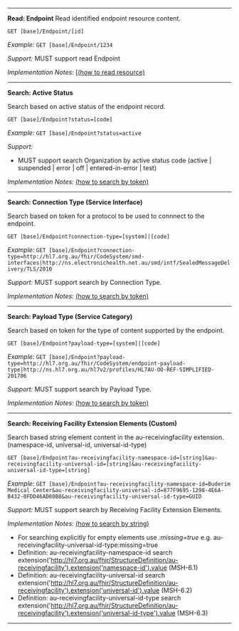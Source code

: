 -----------
**Read: Endpoint**
Read identified endpoint resource content.

`GET [base]/Endpoint/[id]`

*Example:* 
`GET [base]/Endpoint/1234`

*Support:* MUST support read Endpoint

*Implementation Notes:*  [[(how to read resource)]

-----------
**Search: Active Status**

Search based on active status of the endpoint record.

`GET [base]/Endpoint?status=[code]`

*Example:* `GET [base]/Endpoint?status=active`

*Support:*

* MUST support search Organization by active status code (active \| suspended \| error \| off \| entered-in-error \| test)

*Implementation Notes:* [(how to search by token)]

-----------

**Search: Connection Type (Service Interface)**

Search based on token for a protocol to be used to connnect to the endpoint.
 
`GET [base]/Endpoint?connection-type=[system]|[code]`

*Example:* `GET [base]/Endpoint?connection-type=http://hl7.org.au/fhir/CodeSystem/smd-interfaces|http://ns.electronichealth.net.au/smd/intf/SealedMessageDelivery/TLS/2010`

*Support:* MUST support search by Connection Type.

*Implementation Notes:* [(how to search by token)]

-----------
**Search: Payload Type (Service Category)**

Search based on token for the type of content supported by the endpoint.
 
`GET [base]/Endpoint?payload-type=[system]|[code]`

*Example:* `GET [base]/Endpoint?payload-type=http://hl7.org.au/fhir/CodeSystem/endpoint-payload-type|http://ns.hl7.org.au/hl7v2/profiles/HL7AU-OO-REF-SIMPLIFIED-201706`

*Support:* MUST support search by Payload Type.

*Implementation Notes:* [(how to search by token)]

-----------
**Search: Receiving Facility Extension Elements (Custom)**

Search based string element content in the au-receivingfacility extension. (namespace-id, universal-id, universal-id-type)
 
`GET [base]/Endpoint?au-receivingfacility-namespace-id=[string]&au-receivingfacility-universal-id=[string]&au-receivingfacility-universal-id-type=[string]`

*Example:* `GET [base]/Endpoint?au-receivingfacility-namespace-id=Buderim Medical Center&au-receivingfacility-universal-id=877F9695-1298-4E6A-B432-0FDD46AD80B8&au-receivingfacility-universal-id-type=GUID`

*Support:* MUST support search by Receiving Facility Extension Elements.

*Implementation Notes:* [(how to search by string)]

* For searching explicitly for empty elements use *:missing=true*  e.g. au-receivingfacility-universal-id-type:missing=true
* Definition: au-receivingfacility-namespace-id search extension('http://hl7.org.au/fhir/StructureDefinition/au-receivingfacility').extension('namespace-id').value	(MSH-6.1)
* Definition: au-receivingfacility-universal-id	search extension('http://hl7.org.au/fhir/StructureDefinition/au-receivingfacility').extension('universal-id').value	(MSH-6.2)
* Definition: au-receivingfacility-universal-id-type search extension('http://hl7.org.au/fhir/StructureDefinition/au-receivingfacility').extension('universal-id-type').value (MSH-6.3)

-----------

 [(how to search by reference)]: http://hl7.org/fhir/search.html#reference
 [(how to search by token)]: http://hl7.org/fhir/search.html#token
 [(how to search by date)]: http://hl7.org/fhir/search.html#date
 [(how to search by string)]: http://hl7.org/fhir/search.html#string
 [(how to search by quantity)]: http://hl7.org/fhir/search.html#quantity
 [(how to read resource)]: http://hl7.org/fhir/http.html#read


